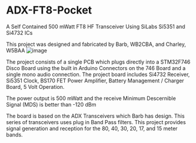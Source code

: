 # ADX-FT8-Pocket
A Self Contained 500 mWatt FT8 HF Transceiver Using SiLabs Si5351 and Si4732 ICs

This project was designed and fabricated by Barb, WB2CBA, and Charley, W5BAA 
![image](https://user-images.githubusercontent.com/1590750/224423695-0d382786-d8b4-4ef3-8691-022ab7035e46.png)

The project consists of a single PCB which plugs directly into a STM32F746 Disco Board using the built in Arduino Connectors on the 746 Board and a single mono audio connection. The project board includes  Si4732 Receiver, Si5351 Clock,  BS170 FET Power Amplifier, Battery Management / Charger Board, 5 Volt Operation.

The power output is 500 mWatt and the receive Minimum Descernible Signal (MDS) is better than -120 dBm

The board is based on the ADX Transceivers which Barb has design. This series of transceivers uses plug in Band Pass filters.
This project provides signal generation and reception for the 80, 40, 30, 20, 17, and 15 meter bands.




